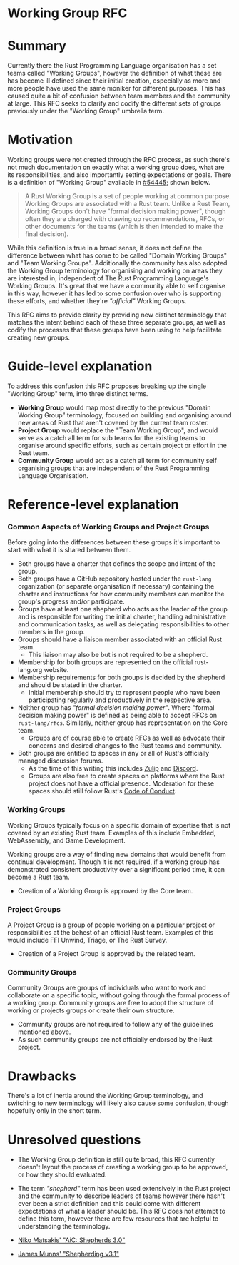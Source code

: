 # Working Group RFC

# Summary

[summary]: #summary

Currently there the Rust Programming Language organisation has a set teams called "Working Groups", however the definition of what these are has become ill defined since their initial creation, especially as more and more people have used the same moniker for different purposes. This has caused quite a bit of confusion between team members and the community at large. This RFC seeks to clarify and codify the different sets of groups previously under the "Working Group" umbrella term.

# Motivation

[motivation]: #motivation

Working groups were not created through the RFC process, as such there's not much documentation on exactly what a working group does, what are its responsibilities, and also importantly setting expectations or goals. There is a definition of "Working Group" available in [#54445]; shown below.

> A Rust Working Group is a set of people working at common purpose. Working Groups are associated with a Rust team. Unlike a Rust Team, Working Groups don't have "formal decision making power", though often they are charged with drawing up recommendations, RFCs, or other documents for the teams (which is then intended to make the final decision).

While this definition is true in a broad sense, it does not define the difference between what has come to be called "Domain Working Groups" and "Team Working Groups". Additionally the community has also adopted the Working Group terminology for organising and working on areas they are interested in, independent of The Rust Programming Language's Working Groups. It's great that we have a community able to self organise in this way, however it has led to some confusion over who is supporting these efforts, and whether they're _"official"_ Working Groups.

This RFC aims to provide clarity by providing new distinct terminology that matches the intent behind each of these three separate groups, as well as codify the processes that these groups have been using to help facilitate creating new groups.

[#54445]: https://github.com/rust-lang/rust/issues/54445

# Guide-level explanation

[guide-level-explanation]: #guide-level-explanation

To address this confusion this RFC proposes breaking up the single "Working Group" term, into three distinct terms.

- **Working Group** would map most directly to the previous "Domain Working Group" terminology, focused on building and organising around new areas of Rust that aren't covered by the current team roster.
- **Project Group** would replace the "Team Working Group", and would serve as a catch all term for sub teams for the existing teams to organise around specific efforts, such as certain project or effort in the Rust team.
- **Community Group** would act as a catch all term for community self organising groups that are independent of the Rust Programming Language Organisation.

# Reference-level explanation

[reference-level-explanation]: #reference-level-explanation

### Common Aspects of Working Groups and Project Groups

Before going into the differences between these groups it's important to start with what it is shared between them.

- Both groups have a charter that defines the scope and intent of the group.
- Both groups have a GitHub repository hosted under the `rust-lang` organization (or separate organisation if necessary) containing the charter and instructions for how community members can monitor the group's progress and/or participate.
- Groups have at least one shepherd who acts as the leader of the group and is responsible for writing the initial charter, handling administrative and communication tasks, as well as delegating responsibilities to other members in the group.
- Groups should have a liaison member associated with an official Rust team.
  - This liaison may also be but is not required to be a shepherd.
- Membership for both groups are represented on the official rust-lang.org website.
- Membership requirements for both groups is decided by the shepherd and should be stated in the charter.
  - Initial membership should try to represent people who have been participating regularly and productively in the respective area.
- Neither group has _"formal decision making power"_. Where "formal decision making power" is defined as being able to accept RFCs on `rust-lang/rfcs`. Similarly, neither group has representation on the Core team.
  - Groups are of course able to create RFCs as well as advocate their concerns and desired changes to the Rust teams and community.
- Both groups are entitled to spaces in any or all of Rust's officially managed discussion forums.
  - As the time of this writing this includes [Zulip] and [Discord].
  - Groups are also free to create spaces on platforms where the Rust project does not have a official presence. Moderation for these spaces should still follow Rust's [Code of Conduct].

[zulip]: https://rust-lang.zulipchat.com
[discord]: https://discord.gg/rust-lang
[code of conduct]: https://www.rust-lang.org/policies/code-of-conduct

### Working Groups

Working Groups typically focus on a specific domain of expertise that is not covered by an existing Rust team. Examples of this include Embedded, WebAssembly, and Game Development.

Working groups are a way of finding new domains that would benefit from continual development. Though it is not required, if a working group has demonstrated consistent productivity over a significant period time, it can become a Rust team.

- Creation of a Working Group is approved by the Core team.

### Project Groups

A Project Group is a group of people working on a particular project or responsibilities at the behest of an official Rust team. Examples of this would include FFI Unwind, Triage, or The Rust Survey.

- Creation of a Project Group is approved by the related team.

### Community Groups

Community Groups are groups of individuals who want to work and collaborate on a specific topic, without going through the formal process of a working group. Community groups are free to adopt the structure of working or projects groups or create their own structure.

- Community groups are not required to follow any of the guidelines mentioned above.
- As such community groups are not officially endorsed by the Rust project.

# Drawbacks

[drawbacks]: #drawbacks

There's a lot of inertia around the Working Group terminology, and switching to new terminology will likely also cause some confusion, though hopefully only in the short term.

# Unresolved questions

[unresolved-questions]: #unresolved-questions

- The Working Group definition is still quite broad, this RFC currently doesn't layout the process of creating a working group to be approved, or how they should evaluated.
- The term _"shepherd"_ term has been used extensively in the Rust project and the community to describe leaders of teams however there hasn't ever been a strict definition and this could come with different expectations of what a leader should be. This RFC does not attempt to define this term, however there are few resources that are helpful to understanding the terminology.

- [Niko Matsakis' "AiC: Shepherds 3.0"][niko-sheps]
- [James Munns' "Shepherding v3.1"][james-sheps]

[niko-sheps]: http://smallcultfollowing.com/babysteps/blog/2019/09/11/aic-shepherds-3-0/
[james-sheps]: https://jamesmunns.com/blog/shepherding-3-1/
